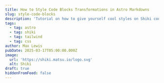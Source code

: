 ```yaml
---
title: How to Style Code Blocks Transformations in Astro Markdowns
slug: style-code-blocks
description: 'Tutorial on how to give yourself cool styles on Shiki codeblocks. '
tags:
  - tag: astro
  - tag: shiki
  - tag: tailwind
  - tag: css
author: Max Lewis
pubDate: 2025-03-17T05:00:00.000Z
image:
  url: 'https://shiki.matsu.io/logo.svg'
  alt: Shiki
draft: true
hiddenFromFeed: false
---
```


